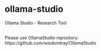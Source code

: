 # ollama-studio
Ollama Studio - Research Tool

<br>
Please use OllamaStudio repository:
<br>
https://github.com/wisdomtray/OllamaStudio

<br><br>
